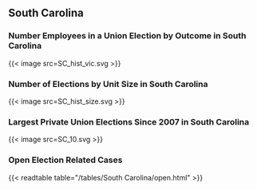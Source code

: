 ##  South Carolina

### Number Employees in a Union Election by Outcome in South Carolina
{{< image src=SC_hist_vic.svg >}}

### Number of Elections by Unit Size in South Carolina
{{< image src=SC_hist_size.svg >}}

### Largest Private Union Elections Since 2007 in South Carolina
{{< image src=SC_10.svg >}}

### Open Election Related Cases
{{< readtable table="/tables/South Carolina/open.html" >}}

